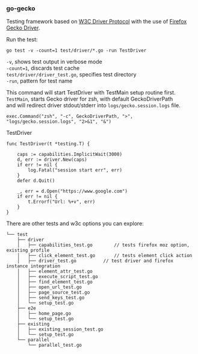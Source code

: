 ### go-gecko  
  
Testing framework based on [W3C Driver Protocol](https://w3c.github.io/webdriver/) with the use of [Firefox Gecko Driver](https://firefox-source-docs.mozilla.org/testing/geckodriver/index.html).  

Run the test:
```
go test -v -count=1 test/driver/*.go -run TestDriver
```
`-v`, shows test output in verbose mode  
`-count=1`, discards test cache  
`test/driver/driver_test.go`, specifies test directory  
`-run`, pattern for test name  
  
This command will start TestDriver with TestMain setup routine first.
`TestMain`, starts Gecko driver for zsh, with default GeckoDriverPath  
and will redirect driver stdout/stderr into `logs/gecko.session.logs` file.	
```
exec.Command("zsh", "-c", GeckoDriverPath, ">", "logs/gecko.session.logs", "2>&1", "&")
```

TestDriver  
```
func TestDriver(t *testing.T) {

	caps := capabilities.ImplicitWait(3000)
	d, err := driver.New(caps)
	if err != nil {
		log.Fatal("session start err", err)
	}
	defer d.Quit()

	_, err = d.Open("https://www.google.com")
	if err != nil {
		t.Errorf("Url: %+v", err)
	}
}
```
There are other tests and w3c options you can explore:
```
└── test
    ├── driver
    │   ├── capabilities_test.go		// tests firefox moz option, existing profile
    │   ├── click_element_test.go		// tests element click action
    │   ├── driver_test.go			// test driver and firefox instance integration
    │   ├── element_attr_test.go
    │   ├── execute_script_test.go
    │   ├── find_element_test.go
    │   ├── open_url_test.go
    │   ├── page_source_test.go
    │   ├── send_keys_test.go
    │   └── setup_test.go
    ├── e2e
    │   ├── home_page.go
    │   └── setup_test.go
    ├── existing
    │   ├── existing_session_test.go
    │   └── setup_test.go
    └── parallel
        └── parallel_test.go
```
